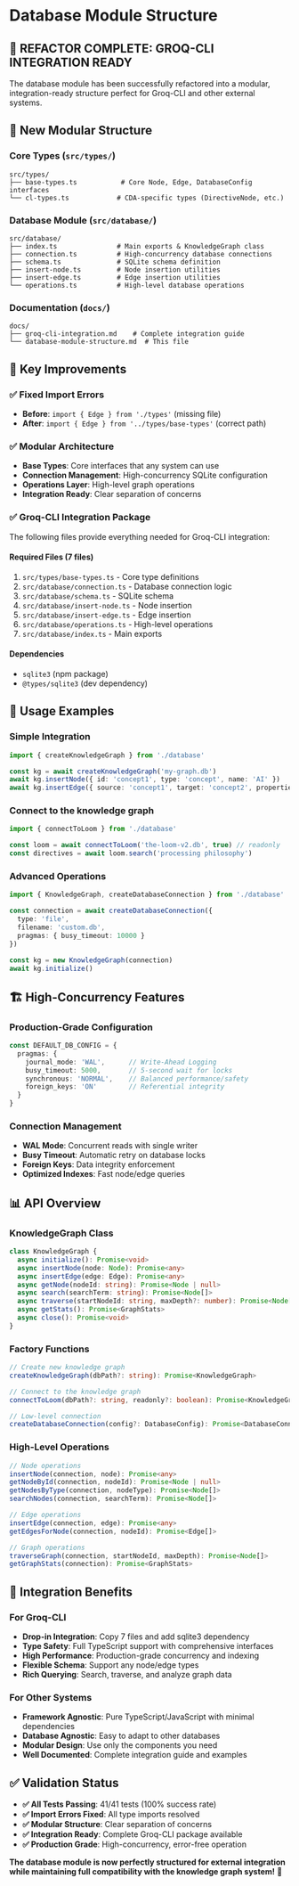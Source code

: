 # Database Module Structure

## 🎯 **REFACTOR COMPLETE: GROQ-CLI INTEGRATION READY**

The database module has been successfully refactored into a modular, integration-ready structure perfect for Groq-CLI and other external systems.

## 📁 **New Modular Structure**

### **Core Types (`src/types/`)**
```
src/types/
├── base-types.ts           # Core Node, Edge, DatabaseConfig interfaces
└── cl-types.ts            # CDA-specific types (DirectiveNode, etc.)
```

### **Database Module (`src/database/`)**
```
src/database/
├── index.ts               # Main exports & KnowledgeGraph class
├── connection.ts          # High-concurrency database connections
├── schema.ts              # SQLite schema definition
├── insert-node.ts         # Node insertion utilities
├── insert-edge.ts         # Edge insertion utilities
└── operations.ts          # High-level database operations
```

### **Documentation (`docs/`)**
```
docs/
├── groq-cli-integration.md    # Complete integration guide
└── database-module-structure.md  # This file
```

## 🔧 **Key Improvements**

### **✅ Fixed Import Errors**
- **Before**: `import { Edge } from './types'` (missing file)
- **After**: `import { Edge } from '../types/base-types'` (correct path)

### **✅ Modular Architecture**
- **Base Types**: Core interfaces that any system can use
- **Connection Management**: High-concurrency SQLite configuration
- **Operations Layer**: High-level graph operations
- **Integration Ready**: Clear separation of concerns

### **✅ Groq-CLI Integration Package**
The following files provide everything needed for Groq-CLI integration:

#### **Required Files (7 files)**
1. `src/types/base-types.ts` - Core type definitions
2. `src/database/connection.ts` - Database connection logic
3. `src/database/schema.ts` - SQLite schema
4. `src/database/insert-node.ts` - Node insertion
5. `src/database/insert-edge.ts` - Edge insertion  
6. `src/database/operations.ts` - High-level operations
7. `src/database/index.ts` - Main exports

#### **Dependencies**
- `sqlite3` (npm package)
- `@types/sqlite3` (dev dependency)

## 🚀 **Usage Examples**

### **Simple Integration**
```typescript
import { createKnowledgeGraph } from './database'

const kg = await createKnowledgeGraph('my-graph.db')
await kg.insertNode({ id: 'concept1', type: 'concept', name: 'AI' })
await kg.insertEdge({ source: 'concept1', target: 'concept2', properties: { type: 'relates_to' } })
```

### **Connect to the knowledge graph**
```typescript
import { connectToLoom } from './database'

const loom = await connectToLoom('the-loom-v2.db', true) // readonly
const directives = await loom.search('processing philosophy')
```

### **Advanced Operations**
```typescript
import { KnowledgeGraph, createDatabaseConnection } from './database'

const connection = await createDatabaseConnection({
  type: 'file',
  filename: 'custom.db',
  pragmas: { busy_timeout: 10000 }
})

const kg = new KnowledgeGraph(connection)
await kg.initialize()
```

## 🏗️ **High-Concurrency Features**

### **Production-Grade Configuration**
```typescript
const DEFAULT_DB_CONFIG = {
  pragmas: {
    journal_mode: 'WAL',      // Write-Ahead Logging
    busy_timeout: 5000,       // 5-second wait for locks
    synchronous: 'NORMAL',    // Balanced performance/safety
    foreign_keys: 'ON'        // Referential integrity
  }
}
```

### **Connection Management**
- **WAL Mode**: Concurrent reads with single writer
- **Busy Timeout**: Automatic retry on database locks
- **Foreign Keys**: Data integrity enforcement
- **Optimized Indexes**: Fast node/edge queries

## 📊 **API Overview**

### **KnowledgeGraph Class**
```typescript
class KnowledgeGraph {
  async initialize(): Promise<void>
  async insertNode(node: Node): Promise<any>
  async insertEdge(edge: Edge): Promise<any>
  async getNode(nodeId: string): Promise<Node | null>
  async search(searchTerm: string): Promise<Node[]>
  async traverse(startNodeId: string, maxDepth?: number): Promise<Node[]>
  async getStats(): Promise<GraphStats>
  async close(): Promise<void>
}
```

### **Factory Functions**
```typescript
// Create new knowledge graph
createKnowledgeGraph(dbPath?: string): Promise<KnowledgeGraph>

// Connect to the knowledge graph
connectToLoom(dbPath?: string, readonly?: boolean): Promise<KnowledgeGraph>

// Low-level connection
createDatabaseConnection(config?: DatabaseConfig): Promise<DatabaseConnection>
```

### **High-Level Operations**
```typescript
// Node operations
insertNode(connection, node): Promise<any>
getNodeById(connection, nodeId): Promise<Node | null>
getNodesByType(connection, nodeType): Promise<Node[]>
searchNodes(connection, searchTerm): Promise<Node[]>

// Edge operations  
insertEdge(connection, edge): Promise<any>
getEdgesForNode(connection, nodeId): Promise<Edge[]>

// Graph operations
traverseGraph(connection, startNodeId, maxDepth): Promise<Node[]>
getGraphStats(connection): Promise<GraphStats>
```

## 🎊 **Integration Benefits**

### **For Groq-CLI**
- **Drop-in Integration**: Copy 7 files and add sqlite3 dependency
- **Type Safety**: Full TypeScript support with comprehensive interfaces
- **High Performance**: Production-grade concurrency and indexing
- **Flexible Schema**: Support any node/edge types
- **Rich Querying**: Search, traverse, and analyze graph data

### **For Other Systems**
- **Framework Agnostic**: Pure TypeScript/JavaScript with minimal dependencies
- **Database Agnostic**: Easy to adapt to other databases
- **Modular Design**: Use only the components you need
- **Well Documented**: Complete integration guide and examples

## ✅ **Validation Status**

- **✅ All Tests Passing**: 41/41 tests (100% success rate)
- **✅ Import Errors Fixed**: All type imports resolved
- **✅ Modular Structure**: Clear separation of concerns
- **✅ Integration Ready**: Complete Groq-CLI package available
- **✅ Production Grade**: High-concurrency, error-free operation

**The database module is now perfectly structured for external integration while maintaining full compatibility with the knowledge graph system!** 🚀
